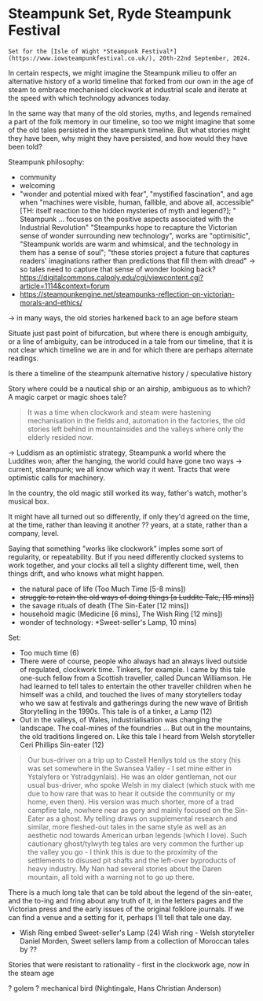 # Steampunk Set, Ryde Steampunk Festival

`Set for the [Isle of Wight *Steampunk Festival*](https://www.iowsteampunkfestival.co.uk/), 20th-22nd September, 2024.`

In certain respects, we might imagine the Steampunk milieu to offer an alternative history of a world timeline that forked from our own in the age of steam to embrace mechanised clockwork at industrial scale and iterate at the speed with which technology advances today.

In the same way that many of the old stories, myths, and legends remained a part of the folk memory in our timeline, so too we might imagine that some of the old tales persisted in the steampunk timeline. But what stories might they have been, why might they have persisted, and how would they have been told?

Steampunk philosophy:

- community
- welcoming
- "wonder and potential mixed with fear", "mystified fascination", and age when "machines were visible, human, fallible, and above all, accessible" [TH: itself  reaction to the hidden mysteries of myth and legend?]; " Steampunk ... focuses on the positive aspects associated with the Industrial Revolution" "Steampunks hope to recapture the Victorian sense of wonder surrounding new technology", works are "optimisitic", "Steampunk worlds are warm and whimsical, and the technology in them has a sense of soul"; "these stories project a future that captures readers' imaginations rather than predictions that fill them with dread" -> so tales need to capture that sense of wonder looking back?  https://digitalcommons.calpoly.edu/cgi/viewcontent.cgi?article=1114&context=forum
- https://steampunkengine.net/steampunks-reflection-on-victorian-morals-and-ethics/

-> in many ways, the old stories harkened back to an age before steam

Situate just past point of bifurcation, but where there is enough ambiguity, or a line of ambiguity, can be introduced in a tale from our timeline, that it is not clear which timeline we are in and for which there are perhaps alternate readings.

Is there a timeline of the steampunk alternative history / speculative history

Story where could be a nautical ship or an airship, ambiguous as to which? A magic carpet or magic shoes tale?

> It was a time when clockwork and steam were hastening mechanisation in the fields and, automation in the factories, the old stories left behind in mountainsides and the valleys where only the elderly resided now.

-> Luddism as an optimistic strategy, Steampunk a world where the Luddites won; after the hanging, the world could have gone two ways -> current, steampunk; we all know which way it went. Tracts that were optimistic calls for machinery.

In the country, the old magic still worked its way, father's watch, mother's musical box.

It might have all turned out so differently, if only they'd agreed on the time, at the time, rather than leaving it another ?? years, at a state, rather than a company, level.

Saying that something "works like clockwork" imples some sort of regularity, or repeatability. But if you need differently clocked systems to work together, and your clocks all tell a slighty different time, well, then things drift, and who knows what might happen.

- the natural pace of life (Too Much Time [5-8 mins])
- ~~struggle to retain the old ways of doing things [a Luddite Tale, [15 mins]]~~
- the savage rituals of death (The Sin-Eater [12 mins])
- household magic (Medicine [6 mins], The Wish Ring [12 mins])
- wonder of technology: *Sweet-seller's Lamp, 10 mins)

Set:

- Too much time (6)
- There were of course, people who always had an always lived outside of regulated, clockwork time. Tinkers, for example. I came by this tale one-such fellow from a Scottish traveller, called Duncan Williamson. He had learned to tell tales to entertain the other traveller children when he himself was a child, and touched the lives of many storytellers today who we saw at festivals and gatherings during the new wave of British Storytelling in the 1990s. This tale is of a tinker, a  Lamp (12)
- Out in the valleys, of Wales, industrialisation was changing the landscape. The coal-mines of the foundries ... But out in the mountains, the old traditions lingered on. Like this tale I heard from Welsh storyteller Ceri Phillips Sin-eater (12)
>Our bus-driver on a trip up to Castell Henllys told us the story (his was set somewhere in the Swansea Valley - I set mine either in Ystalyfera or Ystradgynlais). He was an older gentleman, not our usual bus-driver, who spoke Welsh in my dialect (which stuck with me due to how rare that was to hear it outside the community or my home, even then). His version was much shorter, more of a trad campfire tale, nowhere near as gory and mainly focused on the Sin-Eater as a ghost. My telling draws on supplemental research and similar, more fleshed-out tales in the same style as well as an aesthetic nod towards American urban legends (which I love).
> Such cautionary ghost/tylwyth teg tales are very common the further up the valley you go - I think this is due to the proximity of the settlements to disused pit shafts and the left-over byproducts of heavy industry. My Nan had several stories about the Daren mountain, all told with a warning not to go up there.

There is a much long tale that can be told about the legend of the sin-eater, and the to-ing and fring about any truth of it, in the letters pages and the Victorian press and the early issues of the original folklore journals. If we can find a venue and a setting for it, perhaps I'll tell that tale one day.
- Wish Ring embed Sweet-seller's Lamp (24) Wish ring - Welsh storyteller Daniel Morden, Sweet sellers lamp from a collection of Moroccan tales by ??



Stories that were resistant to rationality - first in the clockwork age, now in the steam age

? golem
? mechanical bird (Nightingale, Hans Christian Anderson)